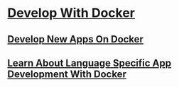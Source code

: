 # [Develop With Docker](https://docs.docker.com/develop/)

## [Develop New Apps On Docker](https://docs.docker.com/develop/#develop-new-apps-on-docker)

## [Learn About Language Specific App Development With Docker](https://docs.docker.com/develop/#learn-about-language-specific-app-development-with-docker)
